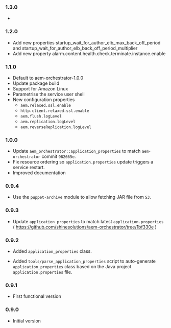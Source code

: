 ### 1.3.0
*

### 1.2.0
* Add new properties startup_wait_for_author_elb_max_back_off_period and startup_wait_for_author_elb_back_off_period_multiplier
* Add new property alarm.content.health.check.terminate.instance.enable

### 1.1.0
* Default to aem-orchestrator-1.0.0
* Update package build
* Support for Amazon Linux
* Parametrise the service user shell
* New configuration properties
    * `aem.relaxed.ssl.enable`
    * `http.client.relaxed.ssl.enable`
    * `aem.flush.logLevel`
    * `aem.replication.logLevel`
    * `aem.reverseReplication.logLevel`

### 1.0.0
* Update `aem_orchestrator::application_properties` to match `aem-orchestrator` commit `982665e`.
* Fix resource ordering so `application.properties` update triggers a service restart.
* Improved documentation

### 0.9.4
* Use the `puppet-archive` module to allow fetching JAR file from `S3`.

### 0.9.3
* Update `application_properties` to match latest `application.properties`
  ( https://github.com/shinesolutions/aem-orchestrator/tree/1bf330e )

### 0.9.2
* Added `application_properties` class.

* Added `tools/parse_application_properties` script to auto-generate
  `application_properties` class based on the Java project
  `application.properties` file.

### 0.9.1
* First functional version

### 0.9.0
* Initial version
